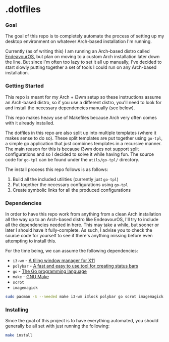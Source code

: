 # .dotfiles

### Goal
The goal of this repo is to completely automate the process of setting up my desktop environment on whatever Arch-based installation I'm running.

Currently (as of writing this) I am running an Arch-based distro called [EndeavourOS](https://endeavouros.com/), but plan on moving to a custom Arch installation later down the line.
But since I'm often too lazy to set it all up manually, I've decided to start slowly putting together a set of tools I could run on any Arch-based installation.

### Getting Started
This repo is meant for my Arch + i3wm setup so these instructions assume an Arch-based distro,
so if you use a different distro, you'll need to look for and install the necessary dependencies manually (see below).

This repo makes heavy use of Makefiles because Arch very often comes with it already installed.

The dotfiles in this repo are also split up into multiple templates (where it makes sense to do so).
These split templates are put together using `go-tpl`, a simple go application that just combines templates in a recursive manner.
The main reason for this is because i3wm does not support split configurations and so I decided to solve it while having fun.
The source code for `go-tpl` can be found under the `utils/go-tpl/` directory.

The install process this repo follows is as follows:
1. Build all the included utilities (currently just `go-tpl`)
2. Put together the necessary configurations using `go-tpl`
3. Create symbolic links for all the produced configurations

### Dependencies
In order to have this repo work from anything from a clean Arch installation all the way up to an Arch-based distro like EndeavourOS,
I'll try to include all the dependencies needed in here. This may take a while, but sooner or later I should have it fully-complete.
As such, I advise you to check the source code for yourself to see if there's anything missing before even attempting to install this.

For the time being, we can assume the following dependencies:
- `i3-wm` - [A tiling window manager for X11](https://i3wm.org/)
- `polybar` - [A fast and easy to use tool for creating status bars](https://polybar.github.io/)
- `go` - [The Go programming language](https://go.dev/)
- `make` - [GNU Make](https://www.gnu.org/software/make/)
- `scrot`
- `imagemagick`

```bash
sudo pacman -S --needed make i3-wm i3lock polybar go scrot imagemagick
```

### Installing
Since the goal of this project is to have everything automated, you should generally be all set with just running the following:
```bash
make install
```

